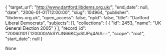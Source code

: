 {
  "target_url": "http://www.dartford.libdems.org.uk/", 
  "end_date": null, 
  "date": "2006-01-01T12:00:00", 
  "slug": 104964, 
  "publisher": "libdems.org.uk", 
  "open_access": false, 
  "npld": false, 
  "title": "Dartford Liberal Democrats", 
  "subjects": [], 
  "collections": [
    {
      "id": 2453, 
      "name": "UK General Election 2005"
    }
  ], 
  "record_id": "20060101T120000/AkSYIJN66KCjoSfJPq4AIA==", 
  "scope": "root", 
  "start_date": null
}

None